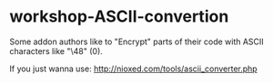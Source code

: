 # workshop-ASCII-convertion
Some addon authors like to "Encrypt" parts of their code with ASCII characters like "\48" (0).

If you just wanna use: http://nioxed.com/tools/ascii_converter.php

